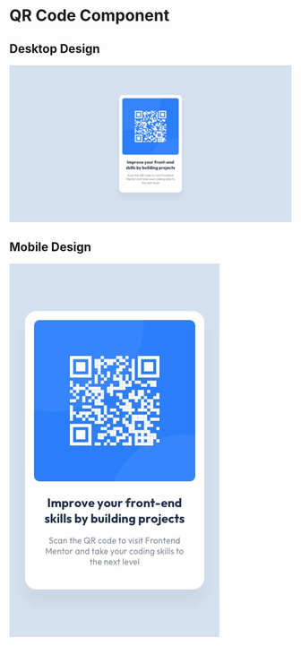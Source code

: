 # QR Code Component

## Desktop Design

![Desktop Design](./design/desktop-design.jpg "Desktop design")


## Mobile Design

![Mobile Design](./design/mobile-design.jpg "Mobile design")

